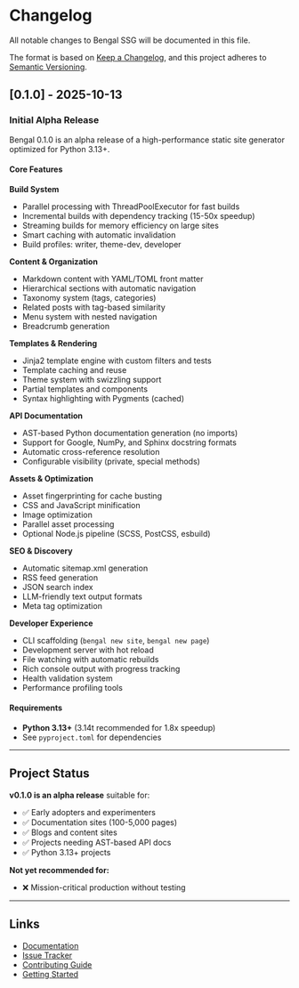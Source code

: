 # Changelog

All notable changes to Bengal SSG will be documented in this file.

The format is based on [Keep a Changelog](https://keepachangelog.com/en/1.0.0/),
and this project adheres to [Semantic Versioning](https://semver.org/spec/v2.0.0.html).

## [0.1.0] - 2025-10-13

### Initial Alpha Release

Bengal 0.1.0 is an alpha release of a high-performance static site generator optimized for Python 3.13+.

#### Core Features

**Build System**
- Parallel processing with ThreadPoolExecutor for fast builds
- Incremental builds with dependency tracking (15-50x speedup)
- Streaming builds for memory efficiency on large sites
- Smart caching with automatic invalidation
- Build profiles: writer, theme-dev, developer

**Content & Organization**
- Markdown content with YAML/TOML front matter
- Hierarchical sections with automatic navigation
- Taxonomy system (tags, categories)
- Related posts with tag-based similarity
- Menu system with nested navigation
- Breadcrumb generation

**Templates & Rendering**
- Jinja2 template engine with custom filters and tests
- Template caching and reuse
- Theme system with swizzling support
- Partial templates and components
- Syntax highlighting with Pygments (cached)

**API Documentation**
- AST-based Python documentation generation (no imports)
- Support for Google, NumPy, and Sphinx docstring formats
- Automatic cross-reference resolution
- Configurable visibility (private, special methods)

**Assets & Optimization**
- Asset fingerprinting for cache busting
- CSS and JavaScript minification
- Image optimization
- Parallel asset processing
- Optional Node.js pipeline (SCSS, PostCSS, esbuild)

**SEO & Discovery**
- Automatic sitemap.xml generation
- RSS feed generation
- JSON search index
- LLM-friendly text output formats
- Meta tag optimization

**Developer Experience**
- CLI scaffolding (`bengal new site`, `bengal new page`)
- Development server with hot reload
- File watching with automatic rebuilds
- Rich console output with progress tracking
- Health validation system
- Performance profiling tools

#### Requirements

- **Python 3.13+** (3.14t recommended for 1.8x speedup)
- See `pyproject.toml` for dependencies

---

## Project Status

**v0.1.0 is an alpha release** suitable for:
- ✅ Early adopters and experimenters
- ✅ Documentation sites (100-5,000 pages)
- ✅ Blogs and content sites
- ✅ Projects needing AST-based API docs
- ✅ Python 3.13+ projects

**Not yet recommended for:**
- ❌ Mission-critical production without testing

---

## Links

- [Documentation](https://github.com/lbliii/bengal)
- [Issue Tracker](https://github.com/lbliii/bengal/issues)
- [Contributing Guide](CONTRIBUTING.md)
- [Getting Started](GETTING_STARTED.md)
